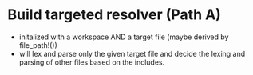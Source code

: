 # Build targeted resolver (Path A)

-   initalized with a workspace AND a target file (maybe derived by file_path!())
-   will lex and parse only the given target file and decide the lexing and parsing
    of other files based on the includes.

